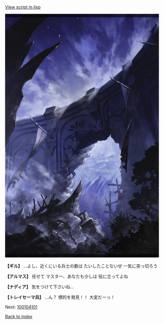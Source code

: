 [View script in lisp](../scripts/100104091.txt)

![101_south_wall_2.png](../images/backgrounds/101_south_wall_2.png)

**【ギル】**
…よし、近くにいる兵士の数は
たいしたことないぜ
一気に突っ切ろう

**【アルマス】**
任せて
マスター、あなたも少しは
役に立ってよね

**【ナディア】**
気をつけて下さいね…

**【トレイセーマ兵】**
…ん？
標的を発見！！
大変だーっ！

Next: [100104101](100104101.md)

[Back to index](index.md)
